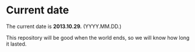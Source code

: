 # Current date

The current date is **2013.10.29.** (YYYY.MM.DD.)

This repository will be good when the world ends, so we will know how long it lasted.